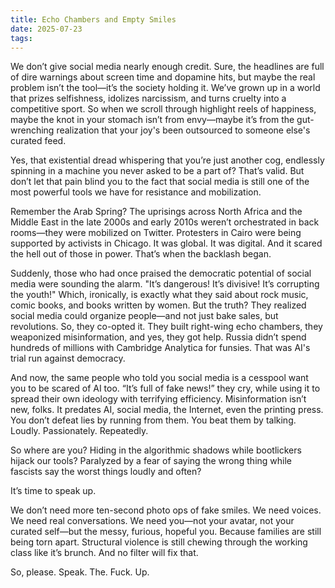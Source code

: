 ```yaml
---
title: Echo Chambers and Empty Smiles
date: 2025-07-23
tags:
---
```

We don’t give social media nearly enough credit. Sure, the headlines are full of dire warnings about screen time and dopamine hits, but maybe the real problem isn’t the tool—it’s the society holding it. We’ve grown up in a world that prizes selfishness, idolizes narcissism, and turns cruelty into a competitive sport. So when we scroll through highlight reels of happiness, maybe the knot in your stomach isn’t from envy—maybe it’s from the gut-wrenching realization that your joy's been outsourced to someone else's curated feed.

Yes, that existential dread whispering that you’re just another cog, endlessly spinning in a machine you never asked to be a part of? That’s valid. But don’t let that pain blind you to the fact that social media is still one of the most powerful tools we have for resistance and mobilization.

Remember the Arab Spring? The uprisings across North Africa and the Middle East in the late 2000s and early 2010s weren’t orchestrated in back rooms—they were mobilized on Twitter. Protesters in Cairo were being supported by activists in Chicago. It was global. It was digital. And it scared the hell out of those in power. That’s when the backlash began.

Suddenly, those who had once praised the democratic potential of social media were sounding the alarm. "It’s dangerous! It’s divisive! It’s corrupting the youth!" Which, ironically, is exactly what they said about rock music, comic books, and books written by women. But the truth? They realized social media could organize people—and not just bake sales, but revolutions. So, they co-opted it. They built right-wing echo chambers, they weaponized misinformation, and yes, they got help. Russia didn’t spend hundreds of millions with Cambridge Analytica for funsies. That was AI's trial run against democracy.

And now, the same people who told you social media is a cesspool want you to be scared of AI too. “It’s full of fake news!” they cry, while using it to spread their own ideology with terrifying efficiency. Misinformation isn’t new, folks. It predates AI, social media, the Internet, even the printing press. You don’t defeat lies by running from them. You beat them by talking. Loudly. Passionately. Repeatedly.

So where are you? Hiding in the algorithmic shadows while bootlickers hijack our tools? Paralyzed by a fear of saying the wrong thing while fascists say the worst things loudly and often?

It’s time to speak up.

We don’t need more ten-second photo ops of fake smiles. We need voices. We need real conversations. We need you—not your avatar, not your curated self—but the messy, furious, hopeful you. Because families are still being torn apart. Structural violence is still chewing through the working class like it’s brunch. And no filter will fix that.

So, please. Speak. The. Fuck. Up.
